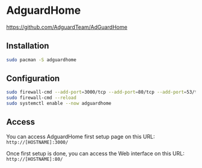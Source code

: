 # AdguardHome

<https://github.com/AdguardTeam/AdGuardHome>

## Installation

```bash
sudo pacman -S adguardhome
```

## Configuration

```bash
sudo firewall-cmd --add-port=3000/tcp --add-port=80/tcp --add-port=53/tcp --add-port=53/udp --permanent
sudo firewall-cmd --reload
sudo systemctl enable --now adguardhome
```

## Access

You can access AdguardHome first setup page on this URL:  
`http://[HOSTNAME]:3000/`

Once first setup is done, you can access the Web interface on this URL:  
`http://[HOSTNAME]:80/`
